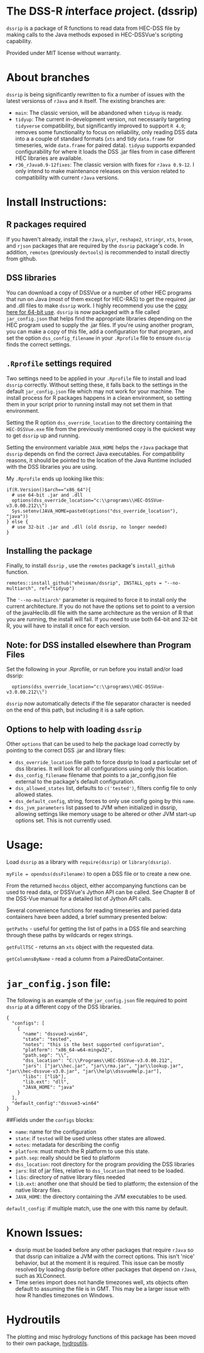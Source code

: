 The DSS-R *i*nterface *p*roject. (dssrip)
=========================================

`dssrip` is a package of R functions to read data from HEC-DSS file by making calls to the Java methods exposed in HEC-DSSVue's scripting capability.

Provided under MIT license without warranty.

# About branches
`dssrip` is being significantly rewritten to fix a number of issues with the latest versionss of `rJava` and `R` itself.  The existing branches are:

- `main`: The classic version, will be abandoned when `tidyup` is ready.
- `tidyup`: The current in-development version, not necessarily targeting `tidyverse` compatibility, but significantly improved to support `R 4.0`; removes some functionality to focus on reliability, only reading DSS data into a a couple of standard formats (`xts` and tidy `data.frame` for timeseries, wide `data.frame` for paired data).  `tidyup` supports expanded configurability for where it loads the DSS .jar files from in case different HEC libraries are available.
- `r36_rJava0.9-12fixes`: The classic version with fixes for `rJava 0.9-12`.  I only intend to make maintenance releases on this version related to compatibility with current `rJava` versions.

# Install Instructions:

## R packages required
If you haven't already, install the `rJava`, `plyr`, `reshape2`, `stringr`, `xts`, `broom`, and `rjson` packages that are required by the `dssrip` package's code.  In addition, `remotes` (previously `devtools`) is recommended to install directly from github.

## DSS libraries
You can download a copy of DSSVue or a number of other HEC programs that run on Java (most of them except for HEC-RAS) to get the required .jar and .dll files to make `dssrip` work.  I highly recommend you use the [copy here for 64-bit use](https://www.hec.usace.army.mil/software/hec-dssvue/downloads/dev/HEC-DSSVue-v3.0.00.212.7z).  `dssrip` is now packaged with a file called `jar_config.json` that helps find the appropriate libraries depending on the HEC program used to supply the .jar files.  If you're using another program, you can make a copy of this file, add a configuration for that program, and set the option `dss_config_filename` in your `.Rprofile` file to ensure `dssrip` finds the correct settings.

## `.Rprofile` settings required
Two settings need to be applied in your `.Rprofile` file to install and load `dssrip` correctly.  Without setting these, it falls back to the settings in the default `jar_config.json` file which may not work for your machine.  The install process for R packages happens in a clean environment, so setting them in your script prior to running install may not set them in that environment.

Setting the R option `dss_override_location` to the directory containing the `HEC-DSSVue.exe` file from the previously mentioned copy is the quickest way to get `dssrip` up and running.  

Setting the environment variable `JAVA_HOME` helps the `rJava` package that `dssrip` depends on find the correct Java executables.  For compatibility reasons, it should be pointed to the location of the Java Runtime included with the DSS libraries you are using.

My `.Rprofile` ends up looking like this:
```
if(R.Version()$arch=="x86_64"){
  # use 64-bit .jar and .dll
  options(dss_override_location="c:\\programs\\HEC-DSSVue-v3.0.00.212\\")
  Sys.setenv(JAVA_HOME=paste0(options("dss_override_location"), "java"))
} else {
  # use 32-bit .jar and .dll (old dssrip, no longer needed)
}
```

## Installing the package
Finally, to install `dssrip` , use the `remotes` package's `install_github` function.
```
remotes::install_github("eheisman/dssrip", INSTALL_opts = "--no-multiarch", ref="tidyup")
```

The ```'--no-multiarch'``` parameter is required to force it to install only the current architecture.  If you do not have the options set to point to a version of the javaHeclib.dll file with the same architecture as the version of R that you are running, the install will fail.  If you need to use both 64-bit and 32-bit R, you will have to install it once for each version.

## Note: for DSS installed elsewhere than Program Files
Set the following in your .Rprofile, or run before you install and/or load dssrip:
```
  options(dss_override_location="c:\\programs\\HEC-DSSVue-v3.0.00.212\\")
```
`dssrip` now automatically detects if the file separator character is needed on the end of this path, but including it is a safe option.

## Options to help with loading `dssrip`
Other `options` that can be used to help the package load correctly by pointing to the correct DSS .jar and library files:

- `dss_override_location` file path to force dssrip to load a particular set of dss libraries.  It will look for all configurations using only this location.
- `dss_config_filename` filename that points to a jar_config.json file external to the package's default configuration.
- `dss_allowed_states` list, defaults to `c('tested')`, filters config file to only allowed states.
- `dss_default_config`, string, forces to only use config going by this `name`.
- `dss_jvm_parameters` list passed to JVM when initialized in dssrip, allowing settings like memory usage to be altered or other JVM start-up options set.  This is not currently used.


# Usage:
Load ```dssrip``` as a library with `require(dssrip)` or `library(dssrip)`.

`myFile = opendss(dssFilename)` to open a DSS file or to create a new one.  

From the returned `hecdss` object, either accompanying functions can be used to read data, or DSSVue's Jython API can be called.  See Chapter 8 of the DSS-Vue manual for a detailed list of Jython API calls.

Several convenience functions for reading timeseries and paried data containers have been added, a brief summary presented below:

`getPaths` - useful for getting the list of paths in a DSS file and searching through these paths by wildcards or regex strings.

`getFullTSC` - returns an `xts` object with the requested data.

`getColumnsByName` - read a column from a PairedDataContainer.


# `jar_config.json` file:
The following is an example of the `jar_config.json` file required to point `dssrip` at a different copy of the DSS libraries.
```
{
  "configs": [
    {
      "name": "dssvue3-win64",
      "state": "tested",
      "notes": "this is the best supported configuration",
      "platform": "x86_64-w64-mingw32",
      "path.sep": "\\",
      "dss_location": "C:\\Programs\\HEC-DSSVue-v3.0.00.212",
      "jars": ["jar\\hec.jar", "jar\\rma.jar", "jar\\lookup.jar", "jar\\hec-dssvue-v3.0.jar", "jar\\help\\dssvueHelp.jar"],
      "libs": ["lib"],
      "lib.ext": "dll",
      "JAVA_HOME": "java"
    }
  ],
  "default_config":"dssvue3-win64"
}
```

##Fields under the `configs` blocks:
- `name`: name for the configuration
- `state`: if `tested` will be used unless other states are allowed.
- `notes`: metadata for describing the config
- `platform`: must match the R platform to use this state.
- `path.sep`: really should be tied to platform
- `dss_location`: root directory for the program providing the DSS libraries
- `jars`: list of jar files, relative to `dss_location` that need to be loaded.
- `libs`: directory of native library files needed
- `lib.ext`: another one that should be tied to platform; the extension of the native library files.
- `JAVA_HOME`: the directory containing the JVM executables to be used.

`default_config`: if multiple match, use the one with this name by default.

# Known Issues:
- dssrip must be loaded before any other packages that require ```rJava``` so that dssrip can initialize a JVM with the correct options.  This isn't 'nice' behavior, but at the moment it is required.  This issue can be mostly resolved by loading dssrip before other packages that depend on ```rJava```, such as XLConnect. 
- Time series import does not handle timezones well, xts objects often default to assuming the file is in GMT.  This may be a larger issue with how R handles timezones on Windows.

# Hydroutils
The plotting and misc hydrology functions of this package has been moved to their own package, [hydroutils](http://github.com/eheisman/hydroutils).
